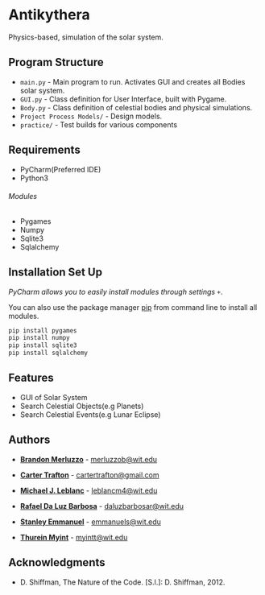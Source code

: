 # Antikythera

Physics-based, simulation of the solar system.

## Program Structure
- ``main.py`` - Main program to run. Activates GUI and creates all Bodies solar system.
- ``GUI.py`` - Class definition for User Interface, built with Pygame.
- ``Body.py`` - Class definition of celestial bodies and physical simulations.
- ``Project Process Models/`` - Design models.
- ``practice/`` - Test builds for various components

## Requirements
- PyCharm(Preferred IDE)
- Python3
###### Modules
- Pygames
- Numpy
- Sqlite3
- Sqlalchemy

## Installation Set Up
*PyCharm allows you to easily install modules through settings* ``+``.

You can also use the package manager [pip](https://pip.pypa.io/en/stable/) from command line to install all modules.
```bash
pip install pygames
pip install numpy
pip install sqlite3
pip install sqlalchemy
```

## Features
- GUI of Solar System
- Search Celestial Objects(e.g Planets)
- Search Celestial Events(e.g Lunar Eclipse)

## Authors
* [**Brandon Merluzzo**](https://github.com/mishakh) - merluzzob@wit.edu

* [**Carter Trafton**](https://github.com/cartertrafton) - cartertrafton@gmail.com

* [**Michael J. Leblanc**](https://github.com/mleblanc98) - leblancm4@wit.edu

* [**Rafael Da Luz Barbosa**](https://github.com/itsraf) - daluzbarbosar@wit.edu

* [**Stanley Emmanuel**](https://github.com/semmanuel) - emmanuels@wit.edu

* [**Thurein Myint**](https://github.com/trmyint97) - myintt@wit.edu


## Acknowledgments

- D. Shiffman, The Nature of the Code. [S.l.]: D. Shiffman, 2012.
